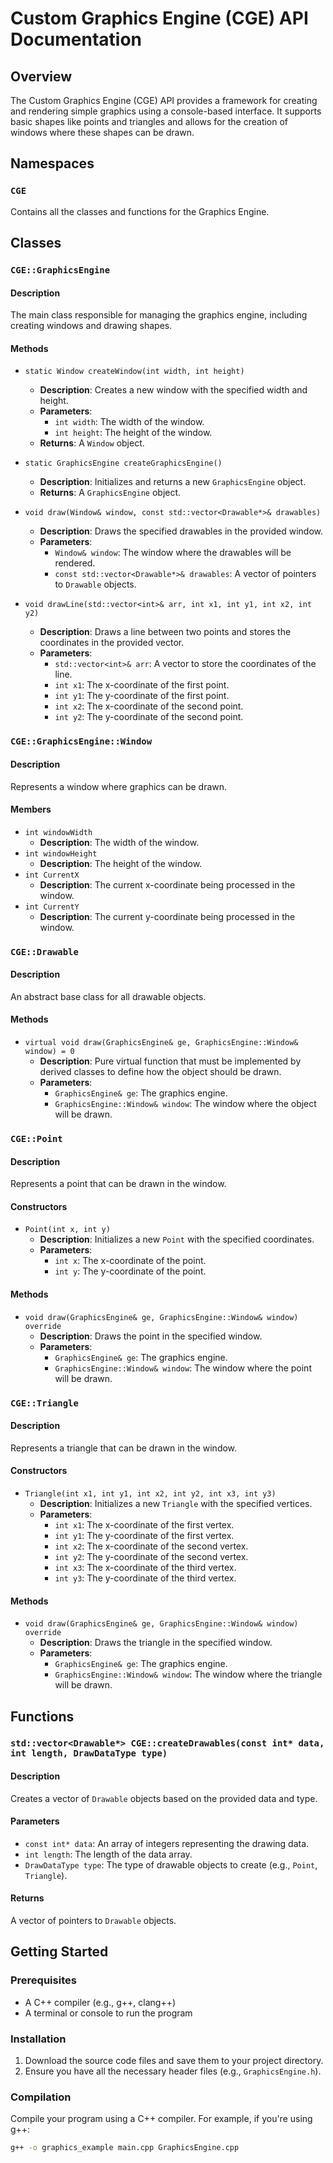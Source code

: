 # Custom Graphics Engine (CGE) API Documentation

## Overview
The Custom Graphics Engine (CGE) API provides a framework for creating and rendering simple graphics using a console-based interface. It supports basic shapes like points and triangles and allows for the creation of windows where these shapes can be drawn.

## Namespaces

### `CGE`
Contains all the classes and functions for the Graphics Engine.

## Classes

### `CGE::GraphicsEngine`

#### Description
The main class responsible for managing the graphics engine, including creating windows and drawing shapes.

#### Methods

- `static Window createWindow(int width, int height)`
  - **Description**: Creates a new window with the specified width and height.
  - **Parameters**:
    - `int width`: The width of the window.
    - `int height`: The height of the window.
  - **Returns**: A `Window` object.

- `static GraphicsEngine createGraphicsEngine()`
  - **Description**: Initializes and returns a new `GraphicsEngine` object.
  - **Returns**: A `GraphicsEngine` object.

- `void draw(Window& window, const std::vector<Drawable*>& drawables)`
  - **Description**: Draws the specified drawables in the provided window.
  - **Parameters**:
    - `Window& window`: The window where the drawables will be rendered.
    - `const std::vector<Drawable*>& drawables`: A vector of pointers to `Drawable` objects.

- `void drawLine(std::vector<int>& arr, int x1, int y1, int x2, int y2)`
  - **Description**: Draws a line between two points and stores the coordinates in the provided vector.
  - **Parameters**:
    - `std::vector<int>& arr`: A vector to store the coordinates of the line.
    - `int x1`: The x-coordinate of the first point.
    - `int y1`: The y-coordinate of the first point.
    - `int x2`: The x-coordinate of the second point.
    - `int y2`: The y-coordinate of the second point.

### `CGE::GraphicsEngine::Window`

#### Description
Represents a window where graphics can be drawn.

#### Members

- `int windowWidth`
  - **Description**: The width of the window.
- `int windowHeight`
  - **Description**: The height of the window.
- `int CurrentX`
  - **Description**: The current x-coordinate being processed in the window.
- `int CurrentY`
  - **Description**: The current y-coordinate being processed in the window.

### `CGE::Drawable`

#### Description
An abstract base class for all drawable objects.

#### Methods

- `virtual void draw(GraphicsEngine& ge, GraphicsEngine::Window& window) = 0`
  - **Description**: Pure virtual function that must be implemented by derived classes to define how the object should be drawn.
  - **Parameters**:
    - `GraphicsEngine& ge`: The graphics engine.
    - `GraphicsEngine::Window& window`: The window where the object will be drawn.

### `CGE::Point`

#### Description
Represents a point that can be drawn in the window.

#### Constructors

- `Point(int x, int y)`
  - **Description**: Initializes a new `Point` with the specified coordinates.
  - **Parameters**:
    - `int x`: The x-coordinate of the point.
    - `int y`: The y-coordinate of the point.

#### Methods

- `void draw(GraphicsEngine& ge, GraphicsEngine::Window& window) override`
  - **Description**: Draws the point in the specified window.
  - **Parameters**:
    - `GraphicsEngine& ge`: The graphics engine.
    - `GraphicsEngine::Window& window`: The window where the point will be drawn.

### `CGE::Triangle`

#### Description
Represents a triangle that can be drawn in the window.

#### Constructors

- `Triangle(int x1, int y1, int x2, int y2, int x3, int y3)`
  - **Description**: Initializes a new `Triangle` with the specified vertices.
  - **Parameters**:
    - `int x1`: The x-coordinate of the first vertex.
    - `int y1`: The y-coordinate of the first vertex.
    - `int x2`: The x-coordinate of the second vertex.
    - `int y2`: The y-coordinate of the second vertex.
    - `int x3`: The x-coordinate of the third vertex.
    - `int y3`: The y-coordinate of the third vertex.

#### Methods

- `void draw(GraphicsEngine& ge, GraphicsEngine::Window& window) override`
  - **Description**: Draws the triangle in the specified window.
  - **Parameters**:
    - `GraphicsEngine& ge`: The graphics engine.
    - `GraphicsEngine::Window& window`: The window where the triangle will be drawn.

## Functions

### `std::vector<Drawable*> CGE::createDrawables(const int* data, int length, DrawDataType type)`

#### Description
Creates a vector of `Drawable` objects based on the provided data and type.

#### Parameters

- `const int* data`: An array of integers representing the drawing data.
- `int length`: The length of the data array.
- `DrawDataType type`: The type of drawable objects to create (e.g., `Point`, `Triangle`).

#### Returns
A vector of pointers to `Drawable` objects.

## Getting Started

### Prerequisites
- A C++ compiler (e.g., g++, clang++)
- A terminal or console to run the program

### Installation
1. Download the source code files and save them to your project directory.
2. Ensure you have all the necessary header files (e.g., `GraphicsEngine.h`).

### Compilation
Compile your program using a C++ compiler. For example, if you're using g++:
```sh
g++ -o graphics_example main.cpp GraphicsEngine.cpp
